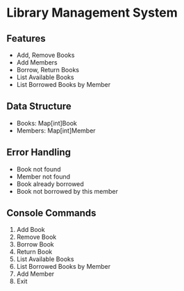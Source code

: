 # Library Management System

## Features
- Add, Remove Books
- Add Members
- Borrow, Return Books
- List Available Books
- List Borrowed Books by Member

## Data Structure
- Books: Map[int]Book
- Members: Map[int]Member

## Error Handling
- Book not found
- Member not found
- Book already borrowed
- Book not borrowed by this member

## Console Commands
1. Add Book
2. Remove Book
3. Borrow Book
4. Return Book
5. List Available Books
6. List Borrowed Books by Member
7. Add Member
0. Exit
